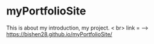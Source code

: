 # myPortfolioSite 
This is about my introduction, my project.
< br> link = --> https://bishen28.github.io/myPortfolioSite/
